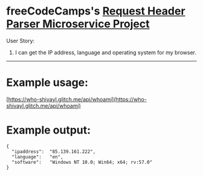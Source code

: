 freeCodeCamps's [Request Header Parser Microservice Project](https://www.freecodecamp.org/challenges/request-header-parser-microservice)
=========================

User Story:

  1) I can get the IP address, language and operating system for my browser.
  
---

Example usage:
==============
[https://who-shivayl.glitch.me/api/whoami](https://who-shivayl.glitch.me/api/whoami)

Example output:
==============

```
{
  "ipaddress":	"85.139.161.222",
  "language":	"en",
  "software":	"Windows NT 10.0; Win64; x64; rv:57.0"
}
```
